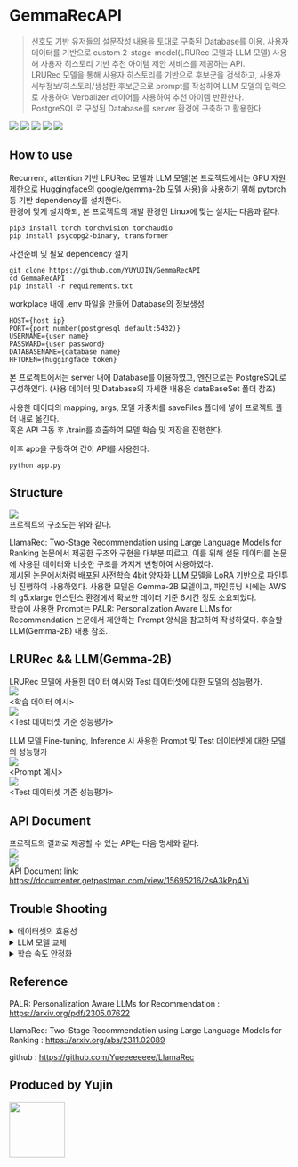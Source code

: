 # GemmaRecAPI
> 선호도 기반 유저들의 설문작성 내용을 토대로 구축된 Database를 이용.
> 사용자 데이터를 기반으로 custom 2-stage-model(LRURec 모델과 LLM 모델) 사용해 사용자 히스토리 기반 추천 아이템 제안 서비스를 제공하는 API.  
> LRURec 모델을 통해 사용자 히스토리를 기반으로 후보군을 검색하고, 사용자 세부정보/히스토리/생성한 후보군으로 prompt를 작성하여 LLM 모델의 입력으로 사용하여 Verbalizer 레이어를 사용하여 추천 아이템 반환한다.  
> PostgreSQL로 구성된 Database를 server 환경에 구축하고 활용한다.  

<img src=https://img.shields.io/badge/python-3.10.0-green></img>
<img src=https://img.shields.io/badge/transformer-4.42.3-yellow></img>
<img src=https://img.shields.io/badge/Flask-3.0.3-blue></img>
<img src=https://img.shields.io/badge/postgreSQL-2.9.9-orange></img>
<img src=https://img.shields.io/badge/pytorch-2.3.1-red></img>  

## How to use
 Recurrent, attention 기반 LRURec 모델과 LLM 모델(본 프로젝트에서는 GPU 자원 제한으로 Huggingface의 google/gemma-2b 모델 사용)을 사용하기 위해 pytorch등 기반 dependency를 설치한다.  
 환경에 맞게 설치하되, 본 프로젝트의 개발 환경인 Linux에 맞는 설치는 다음과 같다.
```
pip3 install torch torchvision torchaudio
pip install psycopg2-binary, transformer
```  
  
 사전준비 및 필요 dependency 설치   
```
git clone https://github.com/YUYUJIN/GemmaRecAPI
cd GemmaRecAPI
pip install -r requirements.txt
```

 workplace 내에 .env 파일을 만들어 Database의 정보생성
```
HOST={host ip}
PORT={port number(postgresql default:5432)}
USERNAME={user name}
PASSWARD={user password}
DATABASENAME={database name}
HFTOKEN={huggingface token}
```
 본 프로젝트에서는 server 내에 Database를 이용하였고, 엔진으로는 PostgreSQL로 구성하였다.
 (사용 데이터 및 Database의 자세한 내용은 dataBaseSet 폴더 참조)

 사용한 데이터의 mapping, args, 모델 가중치를 saveFiles 폴더에 넣어 프로젝트 폴더 내로 옮긴다.  
 혹은 API 구동 후 /train를 호출하여 모델 학습 및 저장을 진행한다.  

 이후 app을 구동하여 간이 API를 사용한다.  
```
python app.py
```
## Structure
<img src=https://github.com/YUYUJIN/GemmaRecAPI/blob/main/pictures/structure.JPG></img>  
프로젝트의 구조도는 위와 같다.  
  
 LlamaRec: Two-Stage Recommendation using Large Language Models for Ranking 논문에서 제공한 구조와 구현을 대부분 따르고, 이를 위해 설문 데이터를 논문에 사용된 데이터와 비슷한 구조를 가지게 변형하여 사용하였다.  
 제시된 논문에서처럼 배포된 사전학습 4bit 양자화 LLM 모델을 LoRA 기반으로 파인튜닝 진행하여 사용하였다. 사용한 모델은 Gemma-2B 모델이고, 파인튜닝 시에는 AWS의 g5.xlarge 인스턴스 환경에서 확보한 데이터 기준 6시간 정도 소요되었다.  
 학습에 사용한 Prompt는 PALR: Personalization Aware LLMs for Recommendation 논문에서 제안하는 Prompt 양식을 참고하여 작성하였다. 후술할 LLM(Gemma-2B) 내용 참조.  

## LRURec && LLM(Gemma-2B)
LRURec 모델에 사용한 데이터 예시와 Test 데이터셋에 대한 모델의 성능평가.    
<img src=https://github.com/YUYUJIN/GemmaRecAPI/blob/main/pictures/LRUdata.JPG></img>  
<학습 데이터 예시>  
<img src=https://github.com/YUYUJIN/GemmaRecAPI/blob/main/pictures/LRUresult.JPG></img>  
<Test 데이터셋 기준 성능평가>
  
 LLM 모델 Fine-tuning, Inference 시 사용한 Prompt 및 Test 데이터셋에 대한 모델의 성능평가  
<img src=https://github.com/YUYUJIN/GemmaRecAPI/blob/main/pictures/LLMprompt.JPG></img>  
<Prompt 예시>  
<img src=https://github.com/YUYUJIN/GemmaRecAPI/blob/main/pictures/LLMresult.JPG></img>  
<Test 데이터셋 기준 성능평가> 

## API Document
 프로젝트의 결과로 제공할 수 있는 API는 다음 명세와 같다.  
<img src=https://github.com/YUYUJIN/GemmaRecAPI/blob/main/pictures/api1.JPG></img>  
<img src=https://github.com/YUYUJIN/GemmaRecAPI/blob/main/pictures/api2.JPG></img>  
 API Document link: https://documenter.getpostman.com/view/15695216/2sA3kPp4Yi 

## Trouble Shooting
<details>
<summary>데이터셋의 효용성</summary>
 확보한 데이터셋을 논문에 사용한 데이터셋 형태로 변형하여 사용하면 타겟 uid(유저) 당 매칭되는 sid(아이템)의 표본이 적어 누락되거나, 학습이 잘 일어나지 않는 경우가 있다. 자세한 해결방안은 dataBaseSet 내용 참조. 
</details>

<details>
<summary>LLM 모델 교체</summary>
 기반 논문에서 제시한 LLama2-7B 모델에서 Gemma-2B로 교체하여 구성하였다. 가장 큰 이유로는 서버 GPU 환경에 영향이 제일 크다. 4bit 양자화와 LoRA 방식을 사용하여 학습 파라미터를 약 1.8% 수준으로 줄여도 batch size 4 기준으로 제공 서버에서 파인튜닝을 진행하기에 빠듯하였다.  
 모델 교체 시에 LLama2 구현체와 논문의 구현체, Gemma 구현체를 참조하여 모델의 구현체를 생성하였다. transformer 라이브러리에 구현된 Gemma 모델을 기반으로 논문의 구현체의 임베딩 부분을 참조하여 구성하였다. 논문은 LLama2 기반의 모델으로, Gemma 구현체와 cache, embading에 주의를 두고 구현하였다. 
</details>

<details>
<summary>학습 속도 안정화</summary>
 초기 개인 서버 환경(3070Ti)에서 학습 속도가 불안정해지는 상황이 발생하였다. 학습 데이터 로드 시에 메인스레드만을 이용하는 것과 GPU memory의 사용량 문제로 확인하였다. 이에 학습 시 데이터 로드를 메인 스레드가 아닌 코어 4개를 사용하여 학습하도록 구성하고, evaluate 및 특정 iteration마다 속도를 확인하여 cuda 환경의 여유분이 되는 메모리를 확보하기 위해 cache 메모리를 지우도록 콜백함수를 사용하였다.
 서버 환경을 AWS g5.xlarge 인스턴스로 변경한 이후에는 추가적인 작업 없이도 학습속도는 안정화 되었다. 
</details>

## Reference
 PALR: Personalization Aware LLMs for Recommendation : https://arxiv.org/pdf/2305.07622

 LlamaRec: Two-Stage Recommendation using Large Language Models for Ranking : https://arxiv.org/abs/2311.02089

 github : https://github.com/Yueeeeeeee/LlamaRec

## Produced by Yujin
 <img src=https://github.com/YUYUJIN/GemmaRecAPI/blob/main/pictures/logo.png style="width:100px; height:100px;"></img>

